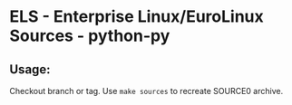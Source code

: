 # ELS - Enterprise Linux/EuroLinux Sources - python-py
 
## Usage:
  Checkout branch or tag. Use `make sources` to recreate  SOURCE0 archive.
